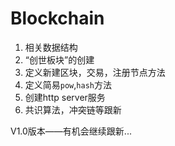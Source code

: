 # Blockchain
1. 相关数据结构
2. “创世板块”的创建
3. 定义新建区块，交易，注册节点方法
4. 定义简易`pow`,`hash`方法
5. 创建http server服务
6. 共识算法，冲突链等跟新

V1.0版本——有机会继续跟新...
